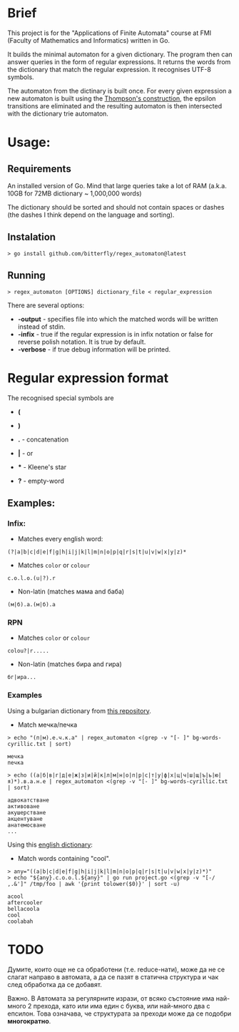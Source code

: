 # Brief

This project is for the "Applications of Finite Automata" course at FMI (Faculty of Mathematics and Informatics) written in Go.

It builds the minimal automaton for a given dictionary. The program then can answer queries in the form of regular expressions. It returns the words from the dictionary that match the regular expression.
It recognises UTF-8 symbols.

The automaton from the dictinary is built once. For every given expression a new automaton is built using the [Thompson's construction](https://en.wikipedia.org/wiki/Thompson%27s_construction), the epsilon transitions are eliminated and the resulting automaton is then intersected with the dictionary trie automaton.

# Usage:

## Requirements

An installed version of Go.
Mind that large queries take a lot of RAM (a.k.a. 10GB for 72MB dictionary ~ 1,000,000 words)

The dictionary should be sorted and should not contain spaces or dashes (the dashes I think depend on the language and sorting).

## Instalation

    > go install github.com/bitterfly/regex_automaton@latest


## Running

    > regex_automaton [OPTIONS] dictionary_file < regular_expression

There are several options:

* **-output** -  specifies file into which the matched words will be written instead of stdin.
* **-infix** - true if the regular expression is in infix notation or false for reverse polish notation. It is true by default.
* **-verbose** - if true debug information will be printed.

# Regular expression format

The recognised special symbols are

* **(**

* **)**

* **.** - concatenation

* **|** - or

* **\*** - Kleene's star

* **?** - empty-word

## Examples:

### Infix:

* Matches every english word:

`(?|a|b|c|d|e|f|g|h|i|j|k|l|m|n|o|p|q|r|s|t|u|v|w|x|y|z)*`

* Matches `color` or `colour`

`c.o.l.o.(u|?).r`

* Non-latin (matches мама and баба)

`(м|б).а.(м|б).а`

### RPN

* Matches `color` or `colour`

`colou?|r.....`

* Non-latin (matches бира and гира)

`бг|ира...`

### Examples
Using a bulgarian dictionary from [this repository](https://github.com/miglen/bulgarian-wordlists/blob/master/wordlists/bg-words-cyrillic.txt).

* Match мечка/печка
```
> echo "(п|м).е.ч.к.а" | regex_automaton <(grep -v "[- ]" bg-words-cyrillic.txt | sort)

мечка
печка

> echo ((а|б|в|г|д|е|ж|з|и|й|к|л|м|н|о|п|р|с|т|у|ф|х|ц|ч|ш|щ|ъ|ь|ю|я)*).в.а.н.е | regex_automaton <(grep -v "[- ]" bg-words-cyrillic.txt | sort)

адвокатстване
активоване
акушерстване
акцентуване
анатемосване
...
```

Using this [english dictionary](https://github.com/dwyl/english-words/blob/master/words.txt):

* Match words containing "cool".

```
> any="((a|b|c|d|e|f|g|h|i|j|k|l|m|n|o|p|q|r|s|t|u|v|w|x|y|z)*)"
> echo "${any}.c.o.o.l.${any}" | go run project.go <(grep -v "[-/ ,.&']" /tmp/foo | awk '{print tolower($0)}' | sort -u)

acool
aftercooler
bellacoola
cool
coolabah
```

# TODO
Думите, които още не са обработени (т.е. reduce-нати), може да не се слагат направо в автомата, а да се пазят в статична структура и чак след обработка да се добавят.

Важно. В Автомата за регулярните изрази, от всяко състояние има най-много 2 прехода, като или има един с буква, или най-много два с епсилон. Това означава, че структурата за преходи може да се подобри **многократно**.
